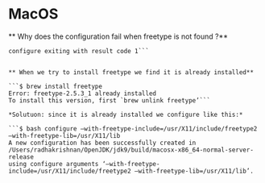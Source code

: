 # MacOS


** Why does the configuration fail when freetype is not found ?**

```configure: error: Could not find freetype!  
configure exiting with result code 1```


** When we try to install freetype we find it is already installed**

```$ brew install freetype
Error: freetype-2.5.3_1 already installed
To install this version, first `brew unlink freetype’```

*Solutuon: since it is already installed we configure like this:*

```$ bash configure –with-freetype-include=/usr/X11/include/freetype2 –with-freetype-lib=/usr/X11/lib
A new configuration has been successfully created in
/Users/radhakrishnan/OpenJDK/jdk9/build/macosx-x86_64-normal-server-release
using configure arguments ‘–with-freetype-include=/usr/X11/include/freetype2 –with-freetype-lib=/usr/X11/lib’.
```